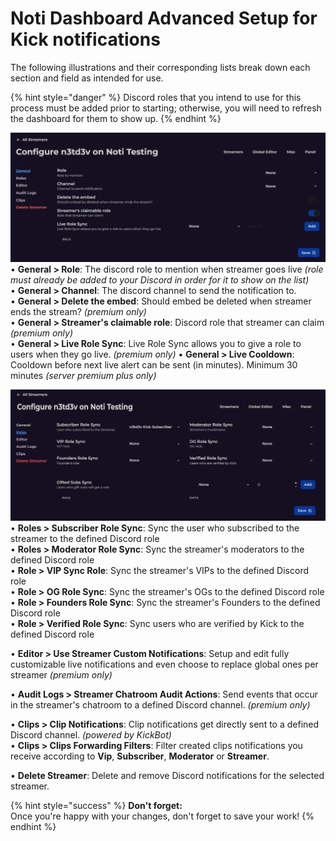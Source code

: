 # Noti Dashboard Advanced Setup for Kick notifications

The following illustrations and their corresponding lists break down each section and field as intended for use. 

{% hint style="danger" %} 
Discord roles that you intend to use for this process must be added prior to starting; otherwise, you will need to refresh the dashboard for them to show up.
{% endhint %}

![](../../.gitbook/assets/dashboard_advanced_streamer_setup.png) \
   • **General > Role**: The discord role to mention when streamer goes live *(role must already be added to your Discord in order for it  to show on the list)* \
   • **General > Channel**: The discord channel to send the notification to. \
   • **General > Delete the embed**: Should embed be deleted when streamer ends the stream? *(premium only)* \
   • **General > Streamer's claimable role**: Discord role that streamer can claim *(premium only)* \
   • **General > Live Role Sync**: Live Role Sync allows you to give a role to users when they go live. *(premium only)*
   • **General > Live Cooldown**: Cooldown before next live alert can be sent (in minutes).  Minimum 30 minutes *(server premium plus only)*

![](../../.gitbook/assets/dashboard_advanced_streamer_roles_setup.png) \
   • **Roles > Subscriber Role Sync**: Sync the user who subscribed to the streamer to the defined Discord role \
   • **Roles > Moderator Role Sync**: Sync the streamer's moderators to the defined Discord role \
   • **Role > VIP Sync Role**: Sync the streamer's VIPs to the defined Discord role \
   • **Role > OG Role Sync**: Sync the streamer's OGs to the defined Discord role \
   • **Role > Founders Role Sync**: Sync the streamer's Founders to the defined Discord role \
   • **Role > Verified Role Sync**: Sync users who are verified by Kick to the defined Discord role
   
   • **Editor > Use Streamer Custom Notifications**: Setup and edit fully customizable live notifications and even choose to replace global ones per streamer *(premium only)*

   • **Audit Logs > Streamer Chatroom Audit Actions**: Send events that occur in the streamer's chatroom to a defined Discord channel. *(premium only)*

   • **Clips > Clip Notifications**: Clip notifications get directly sent to a defined Discord channel. *(powered by KickBot)* \
   • **Clips > Clips Forwarding Filters**: Filter created clips notifications you receive according to **Vip**, **Subscriber**, **Moderator** or **Streamer**.

   • **Delete Streamer**: Delete and remove Discord notifications for the selected streamer.

{% hint style="success" %} **Don't forget:** \
Once you're happy with your changes, don't forget to save your work!
{% endhint %}
